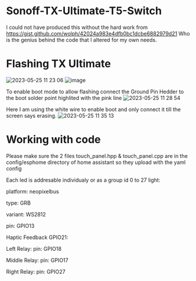 # Sonoff-TX-Ultimate-T5-Switch

I could not have produced this without the hard work from https://gist.github.com/wolph/42024a983e4dfb0bc1dcbe6882979d21
Who is the genius behind the code that I altered for my own needs.

# Flashing TX Ultimate
![2023-05-25 11 23 06](https://github.com/chris2172/Sonoff-TX-Ultimate-T5-Switch/assets/11930805/b566df68-b753-4c71-b398-a3a891d231b6)
![image](https://github.com/chris2172/Sonoff-TX-Ultimate-T5-Switch/assets/11930805/4b2242b3-7521-4e22-b144-7d6f9c78cf60)

To enable boot mode to allow flashing connect the Ground Pin Hedder to the boot solder point highlited with the pink line
![2023-05-25 11 28 54](https://github.com/chris2172/Sonoff-TX-Ultimate-T5-Switch/assets/11930805/2c64072e-c4c6-4a53-9887-9af410d21c47)

Here I am using the white wire to enable boot and only connect it till the screen says erasing.
![2023-05-25 11 35 13](https://github.com/chris2172/Sonoff-TX-Ultimate-T5-Switch/assets/11930805/78573f3f-3220-4fc0-9eb2-6291fcb2f3ca)

# Working with code
Please make sure the 2 files touch_panel.hpp & touch_panel.cpp are in the config/esphome directory of home assistant so they upload with the yaml config

Each led is addresable individualy or as a group id 0 to 27
light:

platform: neopixelbus

type: GRB

variant: WS2812

pin: GPIO13
        
 Haptic Feedback GPIO21:
      
 Left Relay: pin: GPIO18
 
 Middle Relay: pin: GPIO17
 
 Right Relay: pin: GPIO27
 
 
